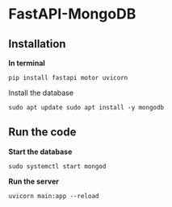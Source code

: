 # FastAPI-MongoDB
## Installation
**In terminal**

``
pip install fastapi motor uvicorn
``

Install the database

``
sudo apt update
sudo apt install -y mongodb 
``


## Run the code
**Start the database**

``
sudo systemctl start mongod
``

**Run the server**

``
uvicorn main:app --reload
``
